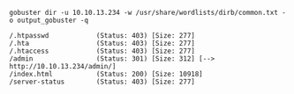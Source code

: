 `gobuster dir -u 10.10.13.234 -w /usr/share/wordlists/dirb/common.txt -o output_gobuster -q`
```
/.htpasswd            (Status: 403) [Size: 277]
/.hta                 (Status: 403) [Size: 277]
/.htaccess            (Status: 403) [Size: 277]
/admin                (Status: 301) [Size: 312] [--> http://10.10.13.234/admin/]
/index.html           (Status: 200) [Size: 10918]                  
/server-status        (Status: 403) [Size: 277]
```